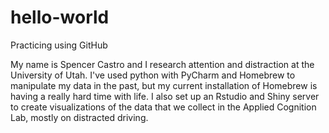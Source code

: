 # hello-world
Practicing using GitHub

My name is Spencer Castro and I research attention and distraction at the University of Utah. I've used python with PyCharm and Homebrew to manipulate my data in the past, but my current installation of Homebrew is having a really hard time with life. I also set up an Rstudio and Shiny server to create visualizations of the data that we collect in the Applied Cognition Lab, mostly on distracted driving.
